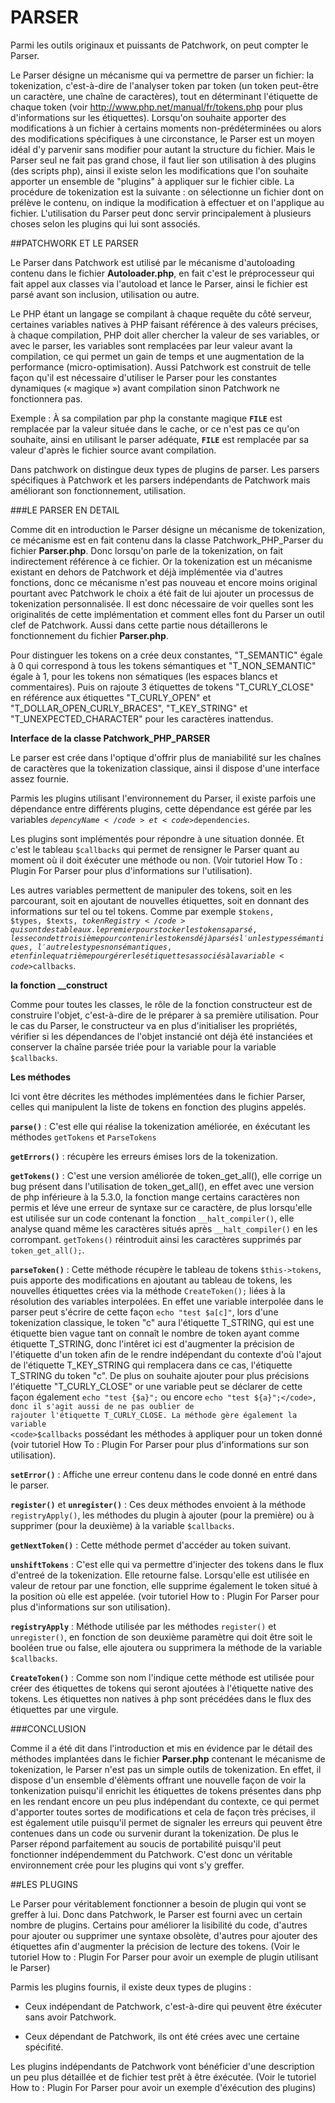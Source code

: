 PARSER 
======

Parmi les outils originaux et puissants de Patchwork, on peut compter le
Parser.

Le Parser désigne un mécanisme qui va permettre de parser un fichier: la
tokenization, c'est-à-dire de l'analyser token par token (un token peut-être un
caractère, une chaîne de caractères), tout en déterminant l'étiquette de chaque
token (voir http://www.php.net/manual/fr/tokens.php pour plus d'informations
sur les étiquettes). Lorsqu'on souhaite apporter des modifications à un fichier
à certains moments non-prédéterminées ou alors des modifications spécifiques à
une circonstance, le Parser est un moyen idéal d'y parvenir sans modifier pour
autant la structure du fichier.  Mais le Parser seul ne fait pas grand chose,
il faut lier son utilisation à des plugins (des scripts php), ainsi il existe
selon les modifications que l'on souhaite apporter un ensemble de "plugins" à
appliquer sur le fichier cible. La procédure de tokenization est la suivante :
on sélectionne un fichier dont on prélève le contenu, on indique la
modification à effectuer et on l'applique au fichier. L'utilisation du Parser
peut donc servir principalement à plusieurs choses selon les plugins qui lui
sont associés.

##PATCHWORK ET LE PARSER

Le Parser dans Patchwork est utilisé par le mécanisme d'autoloading contenu
dans le fichier **Autoloader.php**, en fait c'est le préprocesseur qui fait
appel aux classes via l'autoload et lance le Parser, ainsi le fichier est parsé
avant son inclusion, utilisation ou autre.

Le PHP étant un langage se compilant à chaque requête du côté serveur,
certaines variables natives à PHP faisant référence à des valeurs précises, à
chaque compilation, PHP doit aller chercher la valeur de ses variables, or avec
le parser, les variables sont remplacées par leur valeur avant la compilation,
ce qui permet un gain de temps et une augmentation de la performance
(micro-optimisation). Aussi Patchwork est construit de telle façon qu'il est
nécessaire d'utiliser le Parser pour les constantes dynamiques (« magique »)
avant compilation sinon Patchwork ne fonctionnera pas.

Exemple : À sa compilation par php la constante magique <code>__FILE__</code>
est remplacée par la valeur située dans le cache, or ce n'est pas ce qu'on
souhaite, ainsi en utilisant le parser adéquate, <code>__FILE__</code> est
remplacée par sa valeur d'après le fichier source avant compilation.

Dans patchwork on distingue deux types de plugins de parser. Les parsers
spécifiques à Patchwork et les parsers indépendants de Patchwork mais
améliorant son fonctionnement, utilisation.

###LE PARSER EN DETAIL

Comme dit en introduction le Parser désigne un mécanisme de tokenization, ce
mécanisme est en fait contenu dans la classe Patchwork_PHP_Parser du fichier
**Parser.php**. Donc lorsqu'on parle de la tokenization, on fait indirectement
référence à ce fichier.  Or la tokenization est un mécanisme existant en dehors
de Patchwork et déjà implémentée via d'autres fonctions, donc ce mécanisme
n'est pas nouveau et encore moins original pourtant avec Patchwork le choix a
été fait de lui ajouter un processus de tokenization personnalisée. Il est donc
nécessaire de voir quelles sont les originalités de cette implémentation et
comment elles font du Parser un outil clef de Patchwork. Aussi dans cette
partie nous détaillerons le fonctionnement du fichier **Parser.php**.

Pour distinguer les tokens on a crée deux constantes, "T_SEMANTIC" égale à 0
qui correspond à tous les tokens sémantiques et "T_NON_SEMANTIC" égale à 1,
pour les tokens non sématiques (les espaces blancs et commentaires). Puis on
rajoute 3 étiquettes de tokens "T_CURLY_CLOSE" en référence aux étiquettes
"T_CURLY_OPEN" et "T_DOLLAR_OPEN_CURLY_BRACES", "T_KEY_STRING" et
"T_UNEXPECTED_CHARACTER" pour les caractères inattendus. 

**Interface de la classe Patchwork_PHP_PARSER**

Le parser est crée dans l'optique d'offrir plus de maniabilité sur les chaînes
de caractères que la tokenization classique, ainsi il dispose d'une interface
assez fournie.

Parmis les plugins utilisant l'environnement du Parser, il existe parfois une
dépendance entre différents plugins, cette dépendance est gérée par les
variables <code>$depencyName</code> et <code>$dependencies</code>.

Les plugins sont implémentés pour répondre à une situation donnée. Et c'est le
tableau <code>$callbacks</code> qui permet de rensigner le Parser quant au
moment où il doit éxécuter une méthode ou non. (Voir tutoriel How To : Plugin
For Parser pour plus d'informations sur l'utilisation).

Les autres variables permettent de manipuler des tokens, soit en les
parcourant, soit en ajoutant de nouvelles étiquettes, soit en donnant des
informations sur tel ou tel tokens. Comme par exemple <code>$tokens, $types,
$texts, $tokenRegistry</code> qui sont des tableaux. le premier pour stocker
les tokens a parsé, les second et troisième pour contenir les tokens déjà
parsés l'un les types sémantiques, l'autre les types non sémantiques, et enfin
le quatrième pour gérer les étiquettes associés à la variable
<code>$callbacks</code>.

**la fonction __construct**

Comme pour toutes les classes, le rôle de la fonction constructeur est de
construire l'objet, c'est-à-dire de le préparer à sa première utilisation.
Pour le cas du Parser, le constructeur va en plus d'initialiser les propriétés,
vérifier si les dépendances de l'objet instancié ont déjà été instanciées et
conserver la chaîne parsée triée pour la variable pour la variable
<code>$callbacks</code>.

**Les méthodes**

Ici vont être décrites les méthodes implémentées dans le fichier Parser, celles
qui manipulent la liste de tokens en fonction des plugins appelés. 

**<code>parse()</code>** : C'est elle qui réalise la tokenization améliorée, en
éxécutant les méthodes <code>getTokens</code> et <code>ParseTokens</code>

**<code>getErrors()</code>** : récupère les erreurs émises lors de la
tokenization.

**<code>getTokens()</code>** : C'est une version améliorée de token_get_all(),
elle corrige un bug présent dans l'utilisation de token_get_all(), en effet
avec une version de php inférieure à la 5.3.0, la fonction mange certains
caractères non permis et léve une erreur de syntaxe sur ce caractère, de plus
lorsqu'elle est utilisée sur un code contenant la fonction
<code>__halt_compiler()</code>, elle analyse quand même les caractères situés
après <code>__halt_compiler()</code> en les corrompant.
<code>getTokens()</code> réintroduit ainsi les caractères supprimés par
<code>token_get_all();</code>.

**<code>parseToken()</code>** : Cette méthode récupère le tableau de tokens
<code>$this->tokens</code>, puis apporte des modifications en ajoutant au
tableau de tokens, les nouvelles étiquettes crées via la méthode
<code>CreateToken();</code> liées à la résolution des variables interpolées. En
effet une variable interpolée dans le parser peut s'écrire de cette façon
<code>echo "test $a[c]"</code>, lors d'une tokenization classique, le token "c"
aura l'étiquette T_STRING, qui est une étiquette bien vague tant on connaît le
nombre de token ayant comme étiquette T_STRING, donc l'intêret ici est
d'augmenter la précision de l'étiquette d'un token afin de le rendre
indépendant du contexte d'où l'ajout de l'étiquette T_KEY_STRING qui remplacera
dans ce cas, l'étiquette T_STRING du token "c". De plus on souhaite ajouter
pour plus précisions l'étiquette "T_CURLY_CLOSE" or une variable peut se
déclarer de cette façon également <code>echo "test {$a}";</code> ou encore
<code>echo "test ${a}";</code>, donc il s'agit aussi de ne pas oublier de
rajouter l'étiquette T_CURLY_CLOSE. La méthode gère également la variable
<code>$callbacks</code> possédant les méthodes à appliquer pour un token donné
(voir tutoriel How To : Plugin For Parser pour plus d'informations sur son
utilisation).

**<code>setError()</code>** : Affiche une erreur contenu dans le code donné en
entré dans le parser.

**<code>register()</code>** et **<code>unregister()</code>** : Ces deux
méthodes envoient à la méthode <code>registryApply()</code>, les méthodes du
plugin à ajouter (pour la première) ou à supprimer (pour la deuxième) à la
variable <code>$callbacks</code>.

**<code>getNextToken()</code>** : Cette méthode permet d'accéder au token
suivant.

**<code>unshiftTokens</code>** : C'est elle qui va permettre d'injecter des
tokens dans le flux d'entreé de la tokenization. Elle retourne false.
Lorsqu'elle est utilisée en valeur de retour par une fonction, elle supprime
également le token situé à la position où elle est appelée. (voir tutoriel How
to : Plugin For Parser pour plus d'informations sur son utilisation).

**<code>registryApply</code>** : Méthode utilisée par les méthodes
<code>register()</code> et <code>unregister()</code>, en fonction de son
deuxième paramètre qui doit être soit le booléen true ou false, elle ajoutera
ou supprimera la méthode de la variable <code>$callbacks</code>.

**<code>CreateToken()</code>** : Comme son nom l'indique cette méthode est
utilisée pour créer des étiquettes de tokens qui seront ajoutées à l'étiquette
native des tokens. Les étiquettes non natives à php sont précédées dans le flux
des étiquettes par une virgule.

###CONCLUSION

Comme il a été dit dans l'introduction et mis en évidence par le détail des
méthodes implantées dans le fichier **Parser.php** contenant le mécanisme de
tokenization, le Parser n'est pas un simple outils de tokenization. En effet,
il dispose d'un ensemble d'élèments offrant une nouvelle façon de voir la
tonkenization puisqu'il enrichit les étiquettes de tokens présentes dans php en
les rendant encore un peu plus indépendant du contexte, ce qui permet
d'apporter toutes sortes de modifications et cela de façon très précises, il
est également utile puisqu'il permet de signaler les erreurs qui peuvent être
contenues dans un code ou survenir durant la tokenization. De plus le Parser
répond parfaitement au soucis de portabilité puisqu'il peut fonctionner
indépendemment du Patchwork.  C'est donc un véritable environnement crée pour
les plugins qui vont s'y greffer.	

##LES PLUGINS

Le Parser pour véritablement fonctionner a besoin de plugin qui vont se greffer
à lui. Donc dans Patchwork, le Parser est fourni avec un certain nombre de
plugins. Certains pour améliorer la lisibilité du code, d'autres pour ajouter
ou supprimer une syntaxe obsolète, d'autres pour ajouter des étiquettes afin
d'augmenter la précision de lecture des tokens. (Voir le tutoriel How to :
Plugin For Parser pour avoir un exemple de plugin utilisant le Parser)

Parmis les plugins fournis, il existe deux types de plugins :
- Ceux indépendant de Patchwork, c'est-à-dire qui peuvent être éxécuter sans
  avoir Patchwork.

- Ceux dépendant de Patchwork, ils ont été crées avec une certaine spécifité. 

Les plugins indépendants de Patchwork vont bénéficier d'une description un peu
plus détaillée et de fichier test prêt à être éxécutée. (Voir le tutoriel How
to : Plugin For Parser pour avoir un exemple d'éxécution des plugins)
